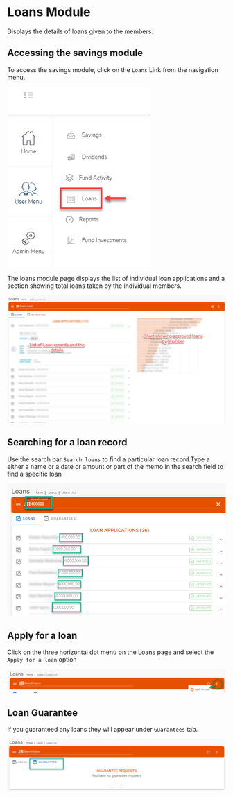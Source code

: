 # Loans Module
Displays the details of loans given to the members.

## Accessing the savings module

To access the savings module, click on the `Loans` Link from the navigation menu.

![alt text](images/4.1_Loans_Menu.png "Loans menu")


The loans module page displays the list of individual loan applications and a section showing total loans taken by the individual members.

![alt text](images/4.2_Loans_Page.png "Loans page")

## Searching for a loan record

Use the search bar `Search loans` to find a particular loan record.Type a either a name or a date or amount or part of the memo in the search field to find a specific loan


![alt text](images/4.3_Search_Loans_Page.png "Search Loans")

## Apply for a loan
Click on the three horizontal dot menu on the Loans page and select the `Apply for a loan` option

![alt text](images/4.4_Apply_Loan_Menu.png "Apply Loan")

## Loan Guarantee
If you guaranteed any loans they will appear under `Guarantees` tab.

![alt text](images/4.5_Loan_Gurantee_Page.png "Apply Loan")

